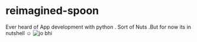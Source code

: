 # reimagined-spoon
Ever heard of App development with python . Sort of Nuts .But for now its in nutshell ☺ 
![jo bhi](https://www.google.com/imgres?imgurl=https%3A%2F%2Fwww.ultraboardgames.com%2Fimg%2Fslideshow%2Fpictionary.jpg&imgrefurl=https%3A%2F%2Fwww.ultraboardgames.com%2Fpictionary%2Fgame-rules.php&tbnid=23q2xfiR06JHjM&vet=12ahUKEwiExYfOlL70AhUPXysKHf-nD7UQMygBegUIARDTAQ..i&docid=lWNfcPZUY3NeNM&w=700&h=400&q=pictionary&ved=2ahUKEwiExYfOlL70AhUPXysKHf-nD7UQMygBegUIARDTAQ)
